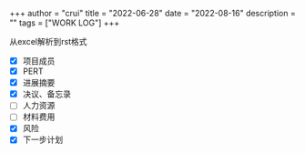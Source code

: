 +++
author = "crui"
title = "2022-06-28"
date = "2022-08-16"
description = ""
tags = ["WORK LOG"]
+++

从excel解析到rst格式
- [x] 项目成员
- [x] PERT
- [x] 进展摘要
- [x] 决议、备忘录
- [ ] 人力资源
- [ ] 材料费用
- [x] 风险
- [x] 下一步计划
